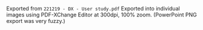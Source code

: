 Exported from `221219 - DX - User study.pdf`
Exported into individual images using PDF-XChange Editor at 300dpi, 100% zoom. (PowerPoint PNG export was very fuzzy.)